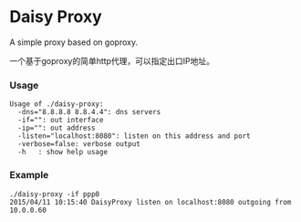 Daisy Proxy
===========

A simple proxy based on goproxy.

一个基于goproxy的简单http代理，可以指定出口IP地址。

### Usage
```
Usage of ./daisy-proxy:
  -dns="8.8.8.8 8.8.4.4": dns servers
  -if="": out interface
  -ip="": out address
  -listen="localhost:8080": listen on this address and port
  -verbose=false: verbose output
  -h   : show help usage
```

### Example
```
./daisy-proxy -if ppp0
2015/04/11 10:15:40 DaisyProxy listen on localhost:8080 outgoing from 10.0.0.60
```
